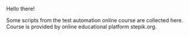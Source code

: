 Hello there!

Some scripts from the test automation online course are collected here.
Course is provided by online educational platform stepik.org. 
